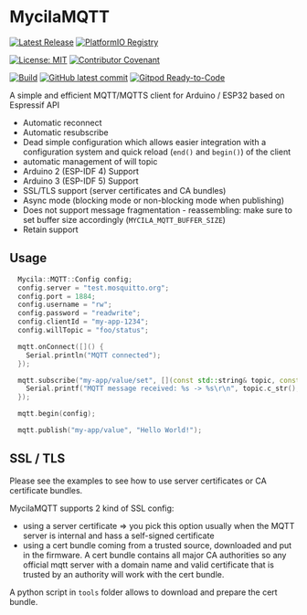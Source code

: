 # MycilaMQTT

[![Latest Release](https://img.shields.io/github/release/mathieucarbou/MycilaMQTT.svg)](https://GitHub.com/mathieucarbou/MycilaMQTT/releases/)
[![PlatformIO Registry](https://badges.registry.platformio.org/packages/mathieucarbou/library/MycilaMQTT.svg)](https://registry.platformio.org/libraries/mathieucarbou/MycilaMQTT)

[![License: MIT](https://img.shields.io/badge/License-MIT-yellow.svg)](https://opensource.org/licenses/MIT)
[![Contributor Covenant](https://img.shields.io/badge/Contributor%20Covenant-2.1-4baaaa.svg)](code_of_conduct.md)

[![Build](https://github.com/mathieucarbou/MycilaMQTT/actions/workflows/ci.yml/badge.svg)](https://github.com/mathieucarbou/MycilaMQTT/actions/workflows/ci.yml)
[![GitHub latest commit](https://badgen.net/github/last-commit/mathieucarbou/MycilaMQTT)](https://GitHub.com/mathieucarbou/MycilaMQTT/commit/)
[![Gitpod Ready-to-Code](https://img.shields.io/badge/Gitpod-Ready--to--Code-blue?logo=gitpod)](https://gitpod.io/#https://github.com/mathieucarbou/MycilaMQTT)

A simple and efficient MQTT/MQTTS client for Arduino / ESP32 based on Espressif API

- Automatic reconnect
- Automatic resubscribe
- Dead simple configuration which allows easier integration with a configuration system and quick reload (`end()` and `begin()`) of the client
- automatic management of will topic
- Arduino 2 (ESP-IDF 4) Support
- Arduino 3 (ESP-IDF 5) Support
- SSL/TLS support (server certificates and CA bundles)
- Async mode (blocking mode or non-blocking mode when publishing)
- Does not support message fragmentation - reassembling: make sure to set buffer size accordingly (`MYCILA_MQTT_BUFFER_SIZE`)
- Retain support

## Usage

```cpp
  Mycila::MQTT::Config config;
  config.server = "test.mosquitto.org";
  config.port = 1884;
  config.username = "rw";
  config.password = "readwrite";
  config.clientId = "my-app-1234";
  config.willTopic = "foo/status";

  mqtt.onConnect([]() {
    Serial.println("MQTT connected");
  });

  mqtt.subscribe("my-app/value/set", [](const std::string& topic, const std::string& payload) {
    Serial.printf("MQTT message received: %s -> %s\r\n", topic.c_str(), payload.c_str());
  });

  mqtt.begin(config);
```

```c++
  mqtt.publish("my-app/value", "Hello World!");
```

## SSL / TLS

Please see the examples to see how to use server certificates or CA certificate bundles.

MycilaMQTT supports 2 kind of SSL config:

- using a server certificate => you pick this option usually when the MQTT server is internal and hass a self-signed certificate
- using a cert bundle coming from a trusted source, downloaded and put in the firmware. 
  A cert bundle contains all major CA authorities so any official mqtt server with a domain name and valid certificate that is trusted by an authority will work with the cert bundle.

A python script in `tools` folder allows to download and prepare the cert bundle.
